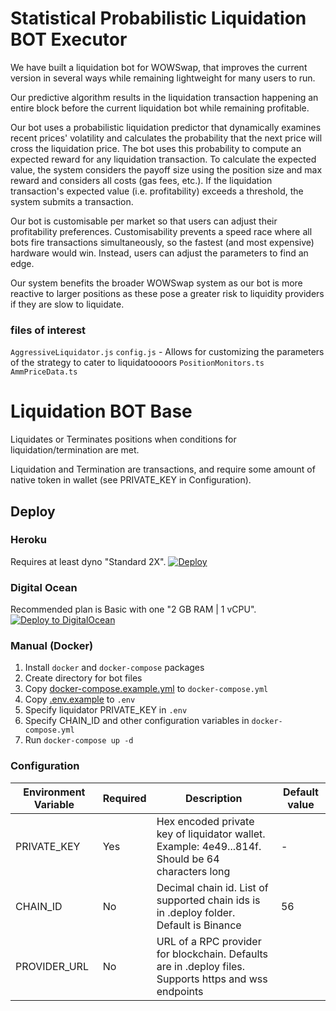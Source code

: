 # Statistical Probabilistic Liquidation BOT Executor

We have built a liquidation bot for WOWSwap, that improves the current version in several ways while remaining lightweight for many users to run.

Our predictive algorithm results in the liquidation transaction happening an entire block before the current liquidation bot while remaining profitable.   

Our bot uses a probabilistic liquidation predictor that dynamically examines recent prices' volatility and calculates the probability that the next price will cross the liquidation price. The bot uses this probability to compute an expected reward for any liquidation transaction. To calculate the expected value, the system considers the payoff size using the position size and max reward and considers all costs (gas fees, etc.). If the liquidation transaction's expected value (i.e. profitability) exceeds a threshold, the system submits a transaction.

Our bot is customisable per market so that users can adjust their profitability preferences. Customisability prevents a speed race where all bots fire transactions simultaneously, so the fastest (and most expensive) hardware would win. Instead, users can adjust the parameters to find an edge.

 Our system benefits the broader WOWSwap system as our bot is more reactive to larger positions as these pose a greater risk to liquidity providers if they are slow to liquidate.

###  files of interest
`AggressiveLiquidator.js`
`config.js` - Allows for customizing the parameters of the strategy to cater to liquidatoooors
`PositionMonitors.ts` 
`AmmPriceData.ts`

# Liquidation BOT Base

Liquidates or Terminates positions when conditions for liquidation/termination are met. 

Liquidation and Termination are transactions, and require some amount of native token in wallet (see PRIVATE_KEY in Configuration).

## Deploy

### Heroku
Requires at least dyno "Standard 2X".
[![Deploy](https://www.herokucdn.com/deploy/button.svg)](https://heroku.com/deploy?template=https://github.com/wowswap-io/liquidation-bot/tree/master)

### Digital Ocean
Recommended plan is Basic with one "2 GB RAM | 1 vCPU".
[![Deploy to DigitalOcean](https://www.deploytodo.com/do-btn-blue.svg)](https://cloud.digitalocean.com/apps/new?repo=https://github.com/wowswap-io/liquidation-bot/tree/master)

### Manual (Docker)

1. Install `docker` and `docker-compose` packages
2. Create directory for bot files
3. Copy [docker-compose.example.yml](https://raw.githubusercontent.com/wowswap-io/liquidation-bot/master/docker-compose.example.yml) to `docker-compose.yml`
4. Copy [.env.example](https://raw.githubusercontent.com/wowswap-io/liquidation-bot/master/.env.example) to `.env`
5. Specify liquidator PRIVATE_KEY in `.env`
6. Specify CHAIN_ID and other configuration variables in `docker-compose.yml`
7. Run `docker-compose up -d`

### Configuration

| Environment Variable | Required | Description                                                                                           | Default value |
|----------------------|----------|-------------------------------------------------------------------------------------------------------|---------------|
| PRIVATE_KEY          | Yes      | Hex encoded private key of liquidator wallet. Example: 4e49...814f. Should be 64 characters long      | -             |
| CHAIN_ID             | No       | Decimal chain id. List of supported chain ids is in .deploy folder. Default is Binance                | 56            |
| PROVIDER_URL         | No       | URL of a RPC provider for blockchain. Defaults are in .deploy files. Supports https and wss endpoints |               |
